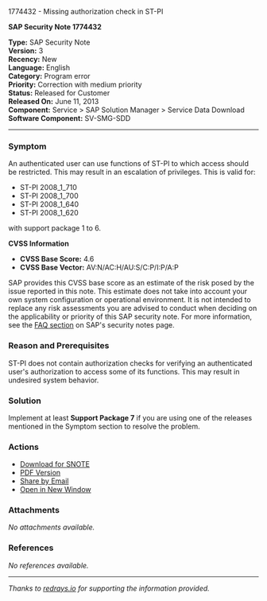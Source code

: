 1774432 - Missing authorization check in ST-PI

**SAP Security Note 1774432**

**Type:** SAP Security Note  
**Version:** 3  
**Recency:** New  
**Language:** English  
**Category:** Program error  
**Priority:** Correction with medium priority  
**Status:** Released for Customer  
**Released On:** June 11, 2013  
**Component:** Service > SAP Solution Manager > Service Data Download  
**Software Component:** SV-SMG-SDD

---

### Symptom

An authenticated user can use functions of ST-PI to which access should be restricted. This may result in an escalation of privileges. This is valid for:
- ST-PI 2008_1_710
- ST-PI 2008_1_700
- ST-PI 2008_1_640
- ST-PI 2008_1_620

with support package 1 to 6.

**CVSS Information**

- **CVSS Base Score:** 4.6
- **CVSS Base Vector:** AV:N/AC:H/AU:S/C:P/I:P/A:P

SAP provides this CVSS base score as an estimate of the risk posed by the issue reported in this note. This estimate does not take into account your own system configuration or operational environment. It is not intended to replace any risk assessments you are advised to conduct when deciding on the applicability or priority of this SAP security note. For more information, see the [FAQ section](https://service.sap.com/securitynotes/) on SAP's security notes page.

### Reason and Prerequisites

ST-PI does not contain authorization checks for verifying an authenticated user's authorization to access some of its functions. This may result in undesired system behavior.

### Solution

Implement at least **Support Package 7** if you are using one of the releases mentioned in the Symptom section to resolve the problem.

### Actions

- [Download for SNOTE](https://notesdownloads.sap.com/note/0040000017534742017)
- [PDF Version](https://userapps.support.sap.com/sap/support/sfm/notes/print/0001774432?language=en-US&token=159A859FFCB40C2B2251F3E055281E8B)
- [Share by Email](/mynotes?tab=ShareByEmail)
- [Open in New Window](/mynotes?tab=OpenNewWindow)

### Attachments

_No attachments available._

### References

_No references available._

---

*Thanks to [redrays.io](https://redrays.io) for supporting the information provided.*